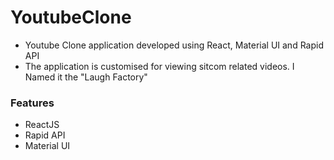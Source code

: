 # YoutubeClone
- Youtube Clone application developed using React, Material UI and Rapid API
- The application is customised for viewing sitcom related videos. I Named it the "Laugh Factory"



### Features

- ReactJS
- Rapid API
- Material UI

